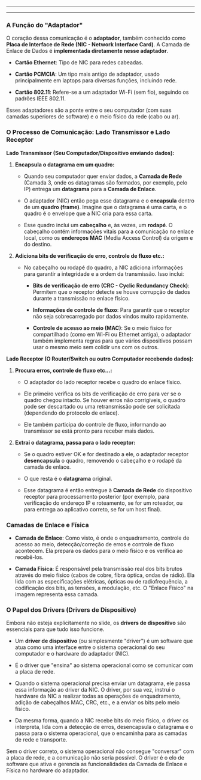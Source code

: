 
---

---

### A Função do "Adaptador" 

O coração dessa comunicação é o **adaptador**, também conhecido como **Placa de Interface de Rede (NIC - Network Interface Card)**. A Camada de Enlace de Dados é **implementada diretamente nesse adaptador**.

- **Cartão Ethernet**: Tipo de NIC para redes cabeadas.
- **Cartão PCMCIA**: Um tipo mais antigo de adaptador, usado principalmente em laptops para diversas funções, incluindo rede.
    
- **Cartão 802.11**: Refere-se a um adaptador Wi-Fi (sem fio), seguindo os padrões IEEE 802.11.
    

Esses adaptadores são a ponte entre o seu computador (com suas camadas superiores de software) e o meio físico da rede (cabo ou ar).

### O Processo de Comunicação: Lado Transmissor e Lado Receptor

**Lado Transmissor (Seu Computador/Dispositivo enviando dados):**

1. **Encapsula o datagrama em um quadro:**
    
    - Quando seu computador quer enviar dados, a **Camada de Rede** (Camada 3, onde os datagramas são formados, por exemplo, pelo IP) entrega um **datagrama** para a **Camada de Enlace**.
        
    - O adaptador (NIC) então pega esse datagrama e o **encapsula** dentro de um **quadro (frame)**. Imagine que o datagrama é uma carta, e o quadro é o envelope que a NIC cria para essa carta.
        
    - Esse quadro inclui um **cabeçalho** e, às vezes, um **rodapé**. O cabeçalho contém informações vitais para a comunicação no enlace local, como os **endereços MAC** (Media Access Control) da origem e do destino.
        
2. **Adiciona bits de verificação de erro, controle de fluxo etc.:**
    
    - No cabeçalho ou rodapé do quadro, a NIC adiciona informações para garantir a integridade e a ordem da transmissão. Isso inclui:
        
        - **Bits de verificação de erro (CRC - Cyclic Redundancy Check)**: Permitem que o receptor detecte se houve corrupção de dados durante a transmissão no enlace físico.
            
        - **Informações de controle de fluxo**: Para garantir que o receptor não seja sobrecarregado por dados vindos muito rapidamente.
            
        - **Controle de acesso ao meio (MAC)**: Se o meio físico for compartilhado (como em Wi-Fi ou Ethernet antiga), o adaptador também implementa regras para que vários dispositivos possam usar o mesmo meio sem colidir uns com os outros.
            

**Lado Receptor (O Router/Switch ou outro Computador recebendo dados):**

1. **Procura erros, controle de fluxo etc...:**
    
    - O adaptador do lado receptor recebe o quadro do enlace físico.
        
    - Ele primeiro verifica os bits de verificação de erro para ver se o quadro chegou intacto. Se houver erros não corrigíveis, o quadro pode ser descartado ou uma retransmissão pode ser solicitada (dependendo do protocolo de enlace).
        
    - Ele também participa do controle de fluxo, informando ao transmissor se está pronto para receber mais dados.
        
2. **Extrai o datagrama, passa para o lado receptor:**
    
    - Se o quadro estiver OK e for destinado a ele, o adaptador receptor **desencapsula** o quadro, removendo o cabeçalho e o rodapé da camada de enlace.
        
    - O que resta é o **datagrama** original.
        
    - Esse datagrama é então entregue à **Camada de Rede** do dispositivo receptor para processamento posterior (por exemplo, para verificação do endereço IP e roteamento, se for um roteador, ou para entrega ao aplicativo correto, se for um host final).
        

### Camadas de Enlace e Física

- **Camada de Enlace**: Como visto, é onde o enquadramento, controle de acesso ao meio, detecção/correção de erros e controle de fluxo acontecem. Ela prepara os dados para o meio físico e os verifica ao recebê-los.
    
- **Camada Física**: É responsável pela transmissão real dos bits brutos através do meio físico (cabos de cobre, fibra óptica, ondas de rádio). Ela lida com as especificações elétricas, ópticas ou de radiofrequência, a codificação dos bits, as tensões, a modulação, etc. O "Enlace Físico" na imagem representa essa camada.
    

### O Papel dos Drivers (Drivers de Dispositivo)

Embora não esteja explicitamente no slide, os **drivers de dispositivo** são essenciais para que tudo isso funcione.

- Um **driver de dispositivo** (ou simplesmente "driver") é um software que atua como uma interface entre o sistema operacional do seu computador e o hardware do adaptador (NIC).
    
- É o driver que "ensina" ao sistema operacional como se comunicar com a placa de rede.
    
- Quando o sistema operacional precisa enviar um datagrama, ele passa essa informação ao driver da NIC. O driver, por sua vez, instrui o hardware da NIC a realizar todas as operações de enquadramento, adição de cabeçalhos MAC, CRC, etc., e a enviar os bits pelo meio físico.
    
- Da mesma forma, quando a NIC recebe bits do meio físico, o driver os interpreta, lida com a detecção de erros, desencapsula o datagrama e o passa para o sistema operacional, que o encaminha para as camadas de rede e transporte.
    

Sem o driver correto, o sistema operacional não consegue "conversar" com a placa de rede, e a comunicação não seria possível. O driver é o elo de software que ativa e gerencia as funcionalidades da Camada de Enlace e Física no hardware do adaptador.